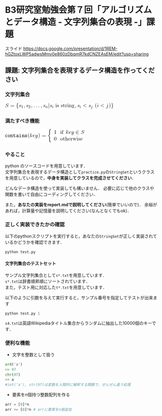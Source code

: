 # B3研究室勉強会第７回「アルゴリズムとデータ構造 - 文字列集合の表現 -」課題

スライド
https://docs.google.com/presentation/d/1REM-hGZtoxLWP5adwsMmv0e860zDbqmR7kdCNZEAsEM/edit?usp=sharing

## 課題: 文字列集合を表現するデータ構造を作ってください
### 文字列集合
![S={s_1, s_2, ..., s_n} | s_i is string](img1.gif)

### 満たすべき機能
![contains(key) = ...](img2.gif)

### やること
python のソースコードを用意しています．<br>
文字列集合を表現するデータ構造として`practice.py`の`StringSet`というクラスを用意しているので，**中身を実装してクラスを完成させてください**．

どんなデータ構造を使って実装しても構いません．
必要に応じて他のクラスや関数を書いて自由にコーディングしてください．

また，**あなたの実装をreport.mdで説明してください**(簡単でいいので)．
余裕があれば，計算量や記憶量を説明してください(なんとなくでもok)．

### 正しく実装できたかの確認
以下のpythonスクリプトを実行すると，あなたの`StringSet`が正しく実装されているかどうかを確認できます．
```python
python test.py
```

#### 文字列集合のテストセット
サンプル文字列集合として`s*.txt`を用意しています．<br>
`s*.txt`は辞書順昇順にソートされています．<br>
また，テスト用に対応した`t*.txt`を用意しています．<br>

以下のように引数を与えて実行すると，サンプル番号を指定してテストが出来ます
```python
python test.py 1
```

`s4.txt`は英語Wikipediaタイトル集合からランダムに抽出した10000個のキーです．


### 便利な機能
- 文字を整数として扱う
```python
ord('a')
>> 97
chr(97)
>> a
#int('a'), str(97)は変数を人間的に解釈する関数で，ぜんぜん違う処理
```
- 要素をn個持つ整数配列を作る
```python
arr = [0]*n
arr += [0]*n # arrに要素をn個追加
```
